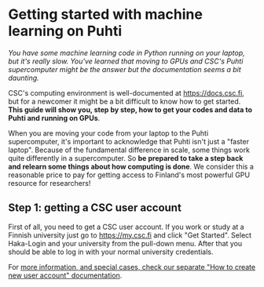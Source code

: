 # Getting started with machine learning on Puhti

*You have some machine learning code in Python running on your laptop, but it's
really slow. You've learned that moving to GPUs and CSC's Puhti supercomputer
might be the answer but the documentation seems a bit daunting.*

CSC's computing environment is well-documented at <https://docs.csc.fi>, but for
a newcomer it might be a bit difficult to know how to get started. **This guide
will show you, step by step, how to get your codes and data to Puhti and running
on GPUs**.

When you are moving your code from your laptop to the Puhti supercomputer, it's
important to acknowledge that Puhti isn't just a "faster laptop". Because of the
fundamental difference in scale, some things work quite differently in a
supercomputer. So **be prepared to take a step back and relearn some things
about how computing is done**. We consider this a reasonable price to pay for
getting access to Finland's most powerful GPU resource for researchers!

## Step 1: getting a CSC user account

First of all, you need to get a CSC user account. If you work or study at a
Finnish university just go to <https://my.csc.fi> and click "Get Started".
Select Haka-Login and your university from the pull-down menu. After that you
should be able to log in with your normal university credentials.

For [more information, and special cases, check our separate "How to create new
user account" documentation](../../accounts/how-to-create-new-user-account.md).

<!-- ## Step xx -->

<!-- PyTorch code from github, CIFAR data? Own code, or from recent paper? -->
<!-- `pip install --user`? -->


<!-- ## Step nn: slurm -->

<!-- Puhti is a supercomputer cluster, which means that it's a collection of hundreds -->
<!-- of computers. Instead of running programs directly, they are put in a queue and -->
<!-- a scheduling system (called "Slurm") decides when and where the program will -->
<!-- run. -->

<!-- - gputest -->


<!-- ## Step last: check results -->

<!-- Check slurm*out etc etc. -->
